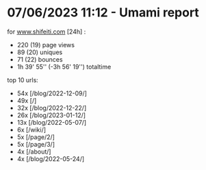 # 07/06/2023 11:12 - Umami report
for www.shifeiti.com [24h] :

 - 220 (19) page views
 - 89 (20) uniques
 - 71 (22) bounces
 - 1h 39' 55'' (-3h 56' 19'') totaltime


top 10 urls:
 - 54x [/blog/2022-12-09/]
 - 49x [/]
 - 32x [/blog/2022-12-22/]
 - 26x [/blog/2023-01-12/]
 - 13x [/blog/2022-05-07/]
 - 6x [/wiki/]
 - 5x [/page/2/]
 - 5x [/page/3/]
 - 4x [/about/]
 - 4x [/blog/2022-05-24/]


